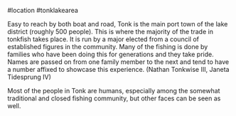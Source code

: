 #location #tonklakearea 

Easy to reach by both boat and road, Tonk is the main port town of the lake district (roughly 500 people). This is where the majority of the trade in tonkfish takes place. It is run by a major elected from a council of established figures in the community. Many of the fishing is done by families who have been doing this for generations and they take pride. Names are passed on from one family member to the next and tend to have a number affixed to showcase this experience. (Nathan Tonkwise III, Janeta Tidesprung IV)  
  
Most of the people in Tonk are humans, especially among the somewhat traditional and closed fishing community, but other faces can be seen as well.